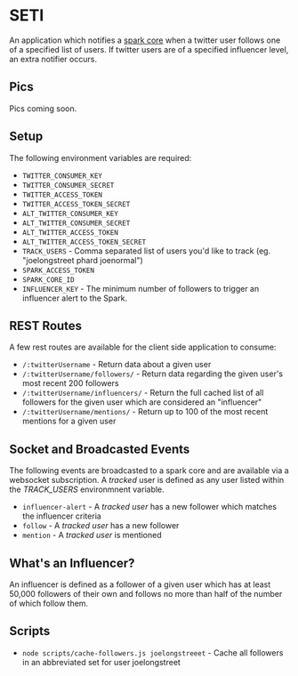 # SETI
An application which notifies a [spark core](http://spark.io) when a twitter user follows one of a specified list of users. If twitter users are of a specified influencer level, an extra notifier occurs.


## Pics
Pics coming soon.


## Setup
The following environment variables are required:
* `TWITTER_CONSUMER_KEY`
* `TWITTER_CONSUMER_SECRET`
* `TWITTER_ACCESS_TOKEN`
* `TWITTER_ACCESS_TOKEN_SECRET`
* `ALT_TWITTER_CONSUMER_KEY`
* `ALT_TWITTER_CONSUMER_SECRET`
* `ALT_TWITTER_ACCESS_TOKEN`
* `ALT_TWITTER_ACCESS_TOKEN_SECRET`
* `TRACK_USERS` - Comma separated list of users you'd like to track (eg. "joelongstreet phard joenormal")
* `SPARK_ACCESS_TOKEN`
* `SPARK_CORE_ID`
* `INFLUENCER_KEY` - The minimum number of followers to trigger an influencer alert to the Spark.


## REST Routes
A few rest routes are available for the client side application to consume:

* `/:twitterUsername` - Return data about a given user
* `/:twitterUsername/followers/` - Return data regarding the given user's most recent 200 followers
* `/:twitterUsername/influencers/` - Return the full cached list of all followers for the given user which are considered an "influencer"
* `/:twitterUsername/mentions/` - Return up to 100 of the most recent mentions for a given user


## Socket and Broadcasted Events
The following events are broadcasted to a spark core and are available via a websocket subscription. A *tracked* user is defined as any user listed within the *TRACK_USERS* environmnent variable.

* `influencer-alert` - A *tracked user* has a new follower which matches the influencer criteria
* `follow` - A *tracked user* has a new follower
* `mention` - A *tracked user* is mentioned


## What's an Influencer?
An influencer is defined as a follower of a given user which has at least 50,000 followers of their own and follows no more than half of the number of which follow them.


## Scripts
* `node scripts/cache-followers.js joelongstreeet` - Cache all followers in an abbreviated set for user joelongstreet

